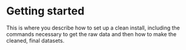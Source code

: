 # Getting started

This is where you describe how to set up a clean install, including the commands
necessary to get the raw data and then how to make the cleaned, final datasets.
